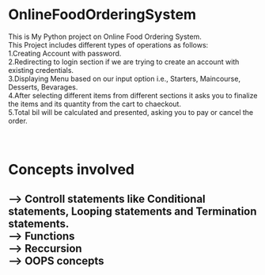 # OnlineFoodOrderingSystem
This is My Python project on Online Food Ordering System.<br>
This Project includes different types of operations as follows:<br>
1.Creating Account with password.<br>
2.Redirecting to login section if we are trying to create an account with existing credentials.<br>
3.Displaying Menu based on our input option i.e., Starters, Maincourse, Desserts, Bevarages.<br>
4.After selecting different items from different sections it asks you to finalize the items and its quantity from the cart to chaeckout.<br>
5.Total bil will be calculated and presented, asking you to pay or cancel the order.<br>
<br>
<br>
# Concepts involved
--> Controll statements like Conditional statements, Looping statements and Termination statements.<br>
--> Functions<br>
--> Reccursion<br>
--> OOPS concepts<br> 
--
